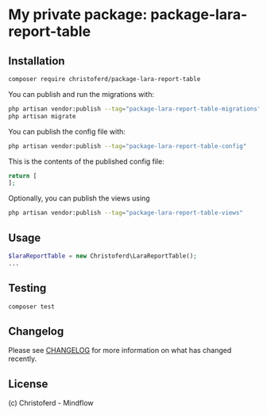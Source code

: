 # My private package: package-lara-report-table

## Installation

```bash
composer require christoferd/package-lara-report-table
```

You can publish and run the migrations with:

```bash
php artisan vendor:publish --tag="package-lara-report-table-migrations"
php artisan migrate
```

You can publish the config file with:

```bash
php artisan vendor:publish --tag="package-lara-report-table-config"
```

This is the contents of the published config file:

```php
return [
];
```

Optionally, you can publish the views using

```bash
php artisan vendor:publish --tag="package-lara-report-table-views"
```

## Usage

```php
$laraReportTable = new Christoferd\LaraReportTable();
...
```

## Testing

```bash
composer test
```

## Changelog

Please see [CHANGELOG](CHANGELOG.md) for more information on what has changed recently.

## License

(c) Christoferd - Mindflow
